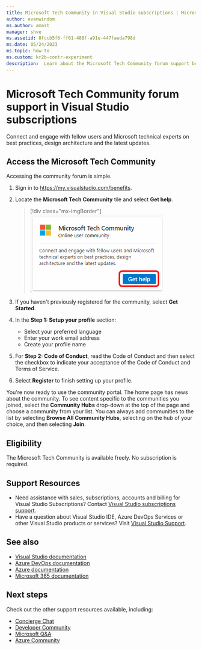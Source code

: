 ```yaml
---
title: Microsoft Tech Community in Visual Studio subscriptions | Microsoft Docs
author: evanwindom
ms.author: amast
manager: shve
ms.assetid: 8fccb5f6-ff61-488f-a91e-447faeda798d
ms.date: 05/24/2023
ms.topic: how-to
ms.custom: kr2b-contr-experiment
description:  Learn about the Microsoft Tech Community forum support benefit included in selected Visual Studio subscriptions.
---
```


# Microsoft Tech Community forum support in Visual Studio subscriptions

Connect and engage with fellow users and Microsoft technical experts on best practices, design architecture and the latest updates.

## Access the Microsoft Tech Community 

Accessing the community forum is simple.  

1. Sign in to <https://my.visualstudio.com/benefits>.
0. Locate the **Microsoft Tech Community** tile and select **Get help**.

    > [!div class="mx-imgBorder"]
    > ![Screenshot shows the Microsoft Tech Community tile with Get help highlighted.](_img/vs-tech-community/vs-tech-community-tile.png "Screenshot of Microsoft Tech Community tile.  Get help button is hightlighted.")

0. If you haven't previously registered for the community, select **Get Started**.
0. In the **Step 1: Setup your profile** section:
   + Select your preferred language
   + Enter your work email address
   + Create your profile name 
0. For **Step 2: Code of Conduct**, read the Code of Conduct and then select the checkbox to indicate your acceptance of the Code of Conduct and Terms of Service.
0. Select **Register** to finish setting up your profile.

 You're now ready to use the community portal.  The home page has news about the community.  To see content specific to the communities you joined, select the **Community Hubs** drop-down at the top of the page and choose a community from your list.  You can always add communities to the list by selecting **Browse All Community Hubs**, selecting on the hub of your choice, and then selecting **Join**.

## Eligibility

The Microsoft Tech Community is available freely.  No subscription is required.

## Support Resources

+ Need assistance with sales, subscriptions, accounts and billing for Visual Studio Subscriptions?  Contact [Visual Studio subscriptions support](https://my.visualstudio.com/gethelp).
+ Have a question about Visual Studio IDE, Azure DevOps Services or other Visual Studio products or services?  Visit [Visual Studio Support](https://visualstudio.microsoft.com/support/).

## See also

+ [Visual Studio documentation](/visualstudio/)
+ [Azure DevOps documentation](/azure/devops/)
+ [Azure documentation](/azure/)
+ [Microsoft 365 documentation](/microsoft-365/)

## Next steps

Check out the other support resources available, including:

+ [Concierge Chat](vs-concierge-chat.md)
+ [Developer Community](vs-developer-community.md)
+ [Microsoft Q&A](vs-microsoft-qa.md)
+ [Azure Community](vs-azure-community.md)
